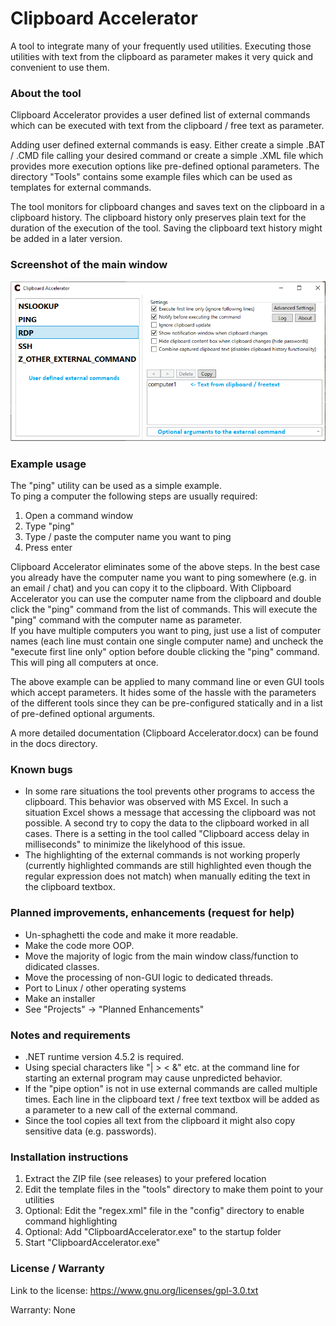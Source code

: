 # Clipboard Accelerator
A tool to integrate many of your frequently used utilities. Executing those utilities with text from the clipboard as parameter makes it very quick and convenient to use them.

### About the tool
Clipboard Accelerator provides a user defined list of external commands which can be executed with text from the clipboard / free text as parameter.

Adding user defined external commands is easy. Either create a simple .BAT / .CMD file calling your desired command or create a simple .XML file which provides more execution options like pre-defined optional parameters. The directory "Tools" contains some example files which can be used as templates for external commands.

The tool monitors for clipboard changes and saves text on the clipboard in a clipboard history. The clipboard history only preserves plain text for the duration of the execution of the tool. Saving the clipboard text history might be added in a later version.

### Screenshot of the main window
![MainWindow](/docs/ClipboardAccelerator_MainWindow.png)

### Example usage
The "ping" utility can be used as a simple example.\
To ping a computer the following steps are usually required:
1. Open a command window
2. Type "ping"
3. Type / paste the computer name you want to ping
4. Press enter

Clipboard Accelerator eliminates some of the above steps. In the best case you already have the computer name you want to ping  somewhere (e.g. in an email / chat) and you can copy it to the clipboard. With Clipboard Accelerator you can use the computer name from the clipboard and double click the "ping" command from the list of commands. This will execute the "ping" command with the computer name as parameter.\
If you have multiple computers you want to ping, just use a list of computer names (each line must contain one single computer name) and uncheck the "execute first line only" option before double clicking the "ping" command. This will ping all computers at once.

The above example can be applied to many command line or even GUI tools which accept parameters. It hides some of the hassle with the parameters of the different tools since they can be pre-configured statically and in a list of pre-defined optional arguments.

A more detailed documentation (Clipboard Accelerator.docx) can be found in the docs directory.

### Known bugs
- In some rare situations the tool prevents other programs to access the clipboard. This behavior was observed with MS Excel. In such a situation Excel shows a message that accessing the clipboard was not possible. A second try to copy the data to the clipboard worked in all cases. There is a setting in the tool called "Clipboard access delay in milliseconds" to minimize the likelyhood of this issue.
- The highlighting of the external commands is not working properly (currently highlighted commands are still highlighted even though the regular expression does not match) when manually editing the text in the clipboard textbox.


### Planned improvements, enhancements (request for help)
- Un-sphaghetti the code and make it more readable.
- Make the code more OOP.
- Move the majority of logic from the main window class/function to didicated classes.
- Move the processing of non-GUI logic to dedicated threads.
- Port to Linux / other operating systems
- Make an installer
- See "Projects" -> "Planned Enhancements"

### Notes and requirements
- .NET runtime version 4.5.2 is required.
- Using special characters like "| > < &" etc. at the command line for starting an external program may cause unpredicted behavior.
- If the "pipe option" is not in use external commands are called multiple times. Each line in the clipboard text / free text textbox will be added as a parameter to a new call of the external command.
- Since the tool copies all text from the clipboard it might also copy sensitive data (e.g. passwords).

### Installation instructions
1. Extract the ZIP file (see releases) to your prefered location
2. Edit the template files in the "tools" directory to make them point to your utilities
3. Optional: Edit the "regex.xml" file in the "config" directory to enable command highlighting
4. Optional: Add "ClipboardAccelerator.exe" to the startup folder
4. Start "ClipboardAccelerator.exe"


### License / Warranty
Link to the license: https://www.gnu.org/licenses/gpl-3.0.txt

Warranty: None

